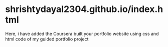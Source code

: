 # shrishtydayal2304.github.io/index.html
Here, i have added the Coursera built your portfolio website using css and html code of my guided portfolio project


